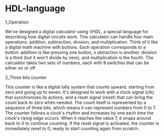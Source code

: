 # HDL-language
1_Operation

We've designed a digital calculator using VHDL, a special language for describing how digital circuits work. 
This calculator can handle four main operations: addition, subtraction, division, and multiplication. Think of it 
like a digital math machine with buttons. Each operation corresponds to a button: addition is like pressing one button, s
ubtraction is another, division is a third (but it won't divide by zero), and multiplication is the fourth. The calculator takes two sets 
of numbers, each with 8 switches that can be either on or off .

2_Three bits counter

This counter is like a digital tally system that counts upward, starting from zero and going up to seven. It's designed to work 
with a clock signal (clk) that synchronizes its actions, and a reset signal (reset) that can bring the count back to zero when needed. 
The count itself is represented by a sequence of three bits, which means it can represent numbers from 0 to 7. The counter follows a clock's 
rhythm and increases by one each time the clock's rising edge occurs. When it reaches the value 7, it wraps around back to 0 to continue counting. 
If the reset signal is activated, the counter is immediately reset to 0, ready to start counting again from scratch.
